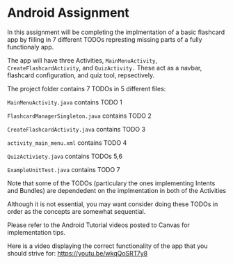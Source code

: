 # Android Assignment

In this assignment will be completing the implmentation of a basic flashcard app by filling in 7 different TODOs represting missing parts of a fully functionaly app. 

The app will have three Activities, `MainMenuActivity`, `CreateFlashcardActivity`, and `QuizActivity.` These act as a navbar, flashcard configuration, and quiz tool, repsectively.

The project folder contains 7 TODOs in 5 different files:

`MainMenuActivity.java` contains TODO 1

`FlashcardManagerSingleton.java` contains TODO 2

`CreateFlashcardActivity.java` contains TODO 3

`activity_main_menu.xml` contains TODO 4

`QuizActiviety.java` contains TODOs 5,6

`ExampleUnitTest.java` contains TODO 7


Note that some of the TODOs (particulary the ones implementing Intents and Bundles) are dependedent on the implmentation in both of the Activities

Although it is not essential, you may want consider doing these TODOs in order as the concepts are somewhat sequential.

Please refer to the Android Tutorial videos posted to Canvas for implementation tips.

Here is a video displaying the correct functionality of the app that you should strive for: https://youtu.be/wkqQoSRT7y8

